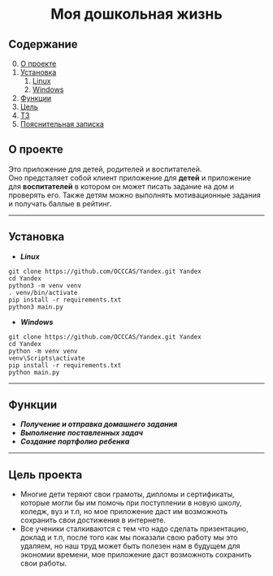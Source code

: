 <h1 align="center">Моя дошкольная жизнь</h1>

## Содержание
0. [О проекте](#about-project)
1. [Установка](#install)
    1. [Linux](#install-linux)
    2. [Windows](#install-windows)
3. [Функции](#funstions)
4. [Цель](#purpose)
5. [ТЗ](https://github.com/OCCCAS/Yandex/blob/master/TS.md)
6. [Пояснительная записка](https://github.com/OCCCAS/Yandex/blob/master/ExplanatoryNote.md)

## <span id="about-project">О проекте</span>
<p>Это приложение для детей, родителей и воспитателей.<br>
Оно предсталяет собой клиент приложение для <b>детей</b> и приложение для <b>воспитателей</b> в котором он может писать задание на дом и проверять его. 
Также детям можно выполнять мотивационные задания и получать баллые в рейтинг.</p>

---
## <span id="install">Установка</span>
* ***<span id="install-linux">Linux</span>***
``` shell
git clone https://github.com/OCCCAS/Yandex.git Yandex
cd Yandex
python3 -m venv venv
. venv/bin/activate
pip install -r requirements.txt
python3 main.py
```
* ***<span id="install-windows">Windows</span>***
``` shell
git clone https://github.com/OCCCAS/Yandex.git Yandex
cd Yandex
python -m venv venv
venv\Scripts\activate
pip install -r requirements.txt
python main.py
```
___
## <span id="funstions">Функции</span>
* ***Получение и отправка домашнего задания***
* ***Выполнение поставленных задач***
* ***Создание портфолио ребенка***

---
## <span id="purpose">Цель проекта</span>
* Многие дети теряют свои грамоты, дипломы и сертификаты, которые могли бы им помочь при поступлении в новую школу, коледж, вуз и т.п, но мое приложение даст им возможноть сохранить свои достижения в интернете.
* Все ученики сталкиваются с тем что надо сделать призентацию, доклад и т.п, после того как мы показали свою работу мы это удаляем, но наш труд может быть полезен нам в будущем для экономии времени, мое приложение даст возможноть сохранить свои работы.
